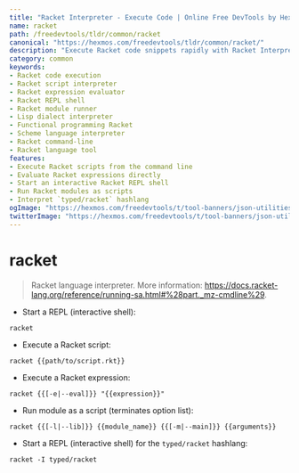 ```yaml
---
title: "Racket Interpreter - Execute Code | Online Free DevTools by Hexmos"
name: racket
path: /freedevtools/tldr/common/racket
canonical: "https://hexmos.com/freedevtools/tldr/common/racket/"
description: "Execute Racket code snippets rapidly with Racket Interpreter. Run scripts, evaluate expressions, and manage modules seamlessly. Free online tool, no registration required."
category: common
keywords:
- Racket code execution
- Racket script interpreter
- Racket expression evaluator
- Racket REPL shell
- Racket module runner
- Lisp dialect interpreter
- Functional programming Racket
- Scheme language interpreter
- Racket command-line
- Racket language tool
features:
- Execute Racket scripts from the command line
- Evaluate Racket expressions directly
- Start an interactive Racket REPL shell
- Run Racket modules as scripts
- Interpret `typed/racket` hashlang
ogImage: "https://hexmos.com/freedevtools/t/tool-banners/json-utilities-banner.png"
twitterImage: "https://hexmos.com/freedevtools/t/tool-banners/json-utilities-banner.png"
---
```


# racket

> Racket language interpreter.
> More information: <https://docs.racket-lang.org/reference/running-sa.html#%28part._mz-cmdline%29>.

- Start a REPL (interactive shell):

`racket`

- Execute a Racket script:

`racket {{path/to/script.rkt}}`

- Execute a Racket expression:

`racket {{[-e|--eval]}} "{{expression}}"`

- Run module as a script (terminates option list):

`racket {{[-l|--lib]}} {{module_name}} {{[-m|--main]}} {{arguments}}`

- Start a REPL (interactive shell) for the `typed/racket` hashlang:

`racket -I typed/racket`
